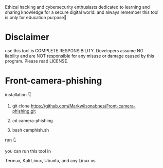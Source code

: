 Ethical hacking and cybersecurity enthusiasts dedicated to learning and sharing knowledge for a secure digital world. and always remember this tool is only for education purpose🐧


# Disclaimer
use this tool is COMPLETE RESPONSIBILITY. Developers assume NO liability and are NOT responsible for any misuse or damage caused by this program. Please read LICENSE.


# Front-camera-phishing

 installation 👇

1. git clone https://github.com/Markwilsonabnes/Front-camera-phishing.git

2. cd camera-phishing

3. bash camphish.sh

 run 👆

 you can run this tool in 

 Termux, Kali Linux, Ubuntu, and any Linux os 
 
